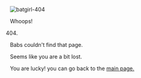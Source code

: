 ![batgirl-404](https://user-images.githubusercontent.com/83605971/131265488-12bda7e2-a876-4ef2-b047-413a85d024b0.png)

Whoops!

404.

Babs couldn't find that page.

Seems like you are a bit lost.

You are lucky! you can go back to the [main page.](https://tsyuay.github.io/FrivReborn/classic.html)
